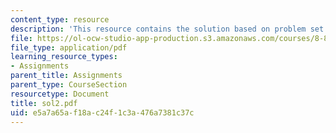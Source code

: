 ```yaml
---
content_type: resource
description: 'This resource contains the solution based on problem set #2.'
file: https://ol-ocw-studio-app-production.s3.amazonaws.com/courses/8-871-selected-topics-in-theoretical-particle-physics-branes-and-gauge-theory-dynamics-fall-2004/e5a7a65af18ac24f1c3a476a7381c37c_sol2.pdf
file_type: application/pdf
learning_resource_types:
- Assignments
parent_title: Assignments
parent_type: CourseSection
resourcetype: Document
title: sol2.pdf
uid: e5a7a65a-f18a-c24f-1c3a-476a7381c37c
---
```

